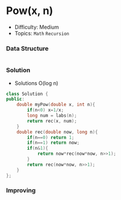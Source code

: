 # Pow(x, n)
- Difficulty: Medium
- Topics: `Math` `Recursion`

### Data Structure
``` cpp
```

### Solution
- Solutions O(log n)
``` cpp
class Solution {
public:
    double myPow(double x, int n){
        if(n<0) x=1/x;
        long num = labs(n);
        return rec(x, num);
    }
    double rec(double now, long n){
        if(n==0) return 1;
        if(n==1) return now;
        if(n&1){
            return now*rec(now*now, n>>1);
        }
        return rec(now*now, n>>1);
    }
};
```

### Improving
``` cpp
```

